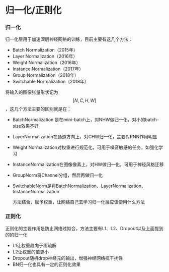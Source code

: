 # 归一化/正则化

### 归一化

归一化层用于加速深层神经网络的训练，目前主要有这几个方法：

* Batch Normalization（2015年）
* Layer Normalization（2016年）
* Weight Normalization（2016年）
* Instance Normalization（2017年）
* Group Normalization（2018年）
* Switchable Normalization（2018年）

将输入的图像张量形状记为 $$[N, C, H, W]$$ ，这几个方法主要的区别就是在：

* BatchNormalization 是在mini-batch上，对NHW做归一化，对小的batch-size效果不好
* LayerNormalization在通道方向上，对CHW归一化，主要对RNN作用明显
* Weight Normalization对权重进行规范化，可用于噪音敏感的任务，如强化学习
* InstanceNormalization在图像像素上，对HW做归一化，可用于神经风格迁移
* GroupNorm将Channel分组，然后再做归一化
* SwitchableNorm是将BatchNormalization、LayerNormalization、InstanceNormalization

  方法结合，赋予权重，让网络自己去学习归一化层应该使用什么方法

### 正则化

正则化的主要作用是防止网络过拟合，方法主要有L1、L2、Dropout以及上面提到的的归一化

* L1让权重趋向于稀疏解
* L2让权重的值更小
* Dropout随机drop神经元的输出，增强神经网络抗干扰性
* BN归一化也具有一定的正则化效果

